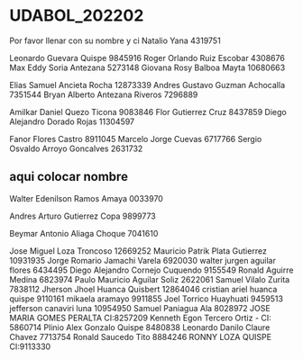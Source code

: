 # UDABOL_202202

Por favor llenar con su nombre y ci
Natalio Yana 4319751

Leonardo Guevara Quispe 9845916
Roger Orlando Ruiz Escobar 4308676
Max Eddy Soria Antezana 5273148
Giovana Rosy Balboa Mayta 10680663

 Elias Samuel Ancieta Rocha 12873339
Andres Gustavo Guzman Achocalla 7351544
Bryan Alberto Antezana Riveros 7296889

Amilkar Daniel Quezo Ticona 9083846
Flor Gutierrez Cruz 8437859
Diego Alejandro Dorado Rojas 11304597

Fanor Flores Castro 8911045
Marcelo Jorge Cuevas 6717766
Sergio Osvaldo Arroyo Goncalves 2631732

## aqui colocar nombre

Walter Edenilson Ramos Amaya 0033970

Andres Arturo Gutierrez Copa 9899773

Beymar Antonio Aliaga Choque 7041610

Jose Miguel Loza Troncoso 12669252
Mauricio Patrik Plata Gutierrez 10931935
Jorge Romario Jamachi Varela 6920030
walter jurgen aguilar flores 6434495
Diego Alejandro Cornejo Cuquendo 9155549
Ronald Aguirre Medina 6823974
Paulo Mauricio Aguilar Soliz 2622061
Samuel Vilalo Zurita 7838112
Jherson Jhoel Huanca Quisbert 12864046
cristian ariel huanca quispe 9110161
mikaela aramayo 9911855
Joel Torrico Huayhuati 9459513
jefferson canaviri luna 10954950
Samuel Paniagua Ala 8028972
JOSE MARIA GOMES PERALTA CI:8257209
Kenneth Egon Tercero Ortiz - CI: 5860714
Plinio Alex Gonzalo Quispe 8480838
Leonardo Danilo Claure Chavez 7713754
Ronald Saucedo Tito 8884246
RONNY LOZA QUISPE CI:9113330
